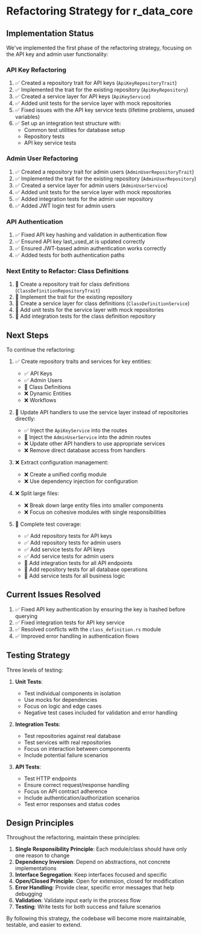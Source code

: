 # Refactoring Strategy for r_data_core

## Implementation Status

We've implemented the first phase of the refactoring strategy, focusing on the API key and admin user functionality:

### API Key Refactoring
1. ✅ Created a repository trait for API keys (`ApiKeyRepositoryTrait`)
2. ✅ Implemented the trait for the existing repository (`ApiKeyRepository`)
3. ✅ Created a service layer for API keys (`ApiKeyService`)
4. ✅ Added unit tests for the service layer with mock repositories
5. ✅ Fixed issues with the API key service tests (lifetime problems, unused variables)
6. ✅ Set up an integration test structure with:
   - Common test utilities for database setup
   - Repository tests
   - API key service tests

### Admin User Refactoring
1. ✅ Created a repository trait for admin users (`AdminUserRepositoryTrait`)
2. ✅ Implemented the trait for the existing repository (`AdminUserRepository`)
3. ✅ Created a service layer for admin users (`AdminUserService`)
4. ✅ Added unit tests for the service layer with mock repositories
5. ✅ Added integration tests for the admin user repository
6. ✅ Added JWT login test for admin users

### API Authentication
1. ✅ Fixed API key hashing and validation in authentication flow
2. ✅ Ensured API key last_used_at is updated correctly
3. ✅ Ensured JWT-based admin authentication works correctly
4. ✅ Added tests for both authentication paths

### Next Entity to Refactor: Class Definitions
1. 🔄 Create a repository trait for class definitions (`ClassDefinitionRepositoryTrait`)
2. 🔄 Implement the trait for the existing repository
3. 🔄 Create a service layer for class definitions (`ClassDefinitionService`)
4. 🔄 Add unit tests for the service layer with mock repositories
5. 🔄 Add integration tests for the class definition repository

## Next Steps

To continue the refactoring:

1. ✅ Create repository traits and services for key entities:
   - ✅ API Keys
   - ✅ Admin Users
   - 🔄 Class Definitions
   - ❌ Dynamic Entities
   - ❌ Workflows

2. 🔄 Update API handlers to use the service layer instead of repositories directly:
   - ✅ Inject the `ApiKeyService` into the routes
   - 🔄 Inject the `AdminUserService` into the admin routes
   - ❌ Update other API handlers to use appropriate services
   - ❌ Remove direct database access from handlers

3. ❌ Extract configuration management:
   - ❌ Create a unified config module
   - ❌ Use dependency injection for configuration

4. ❌ Split large files:
   - ❌ Break down large entity files into smaller components
   - ❌ Focus on cohesive modules with single responsibilities

5. 🔄 Complete test coverage:
   - ✅ Add repository tests for API keys
   - ✅ Add repository tests for admin users
   - ✅ Add service tests for API keys
   - ✅ Add service tests for admin users
   - 🔄 Add integration tests for all API endpoints
   - 🔄 Add repository tests for all database operations
   - 🔄 Add service tests for all business logic

## Current Issues Resolved

1. ✅ Fixed API key authentication by ensuring the key is hashed before querying
2. ✅ Fixed integration tests for API key service
3. ✅ Resolved conflicts with the `class_definition.rs` module
4. ✅ Improved error handling in authentication flows

## Testing Strategy

Three levels of testing:

1. **Unit Tests**:
   - Test individual components in isolation
   - Use mocks for dependencies
   - Focus on logic and edge cases
   - Negative test cases included for validation and error handling

2. **Integration Tests**:
   - Test repositories against real database
   - Test services with real repositories
   - Focus on interaction between components
   - Include potential failure scenarios

3. **API Tests**:
   - Test HTTP endpoints
   - Ensure correct request/response handling
   - Focus on API contract adherence
   - Include authentication/authorization scenarios
   - Test error responses and status codes

## Design Principles

Throughout the refactoring, maintain these principles:

1. **Single Responsibility Principle**: Each module/class should have only one reason to change
2. **Dependency Inversion**: Depend on abstractions, not concrete implementations
3. **Interface Segregation**: Keep interfaces focused and specific
4. **Open/Closed Principle**: Open for extension, closed for modification
5. **Error Handling**: Provide clear, specific error messages that help debugging
6. **Validation**: Validate input early in the process flow
7. **Testing**: Write tests for both success and failure scenarios

By following this strategy, the codebase will become more maintainable, testable, and easier to extend. 